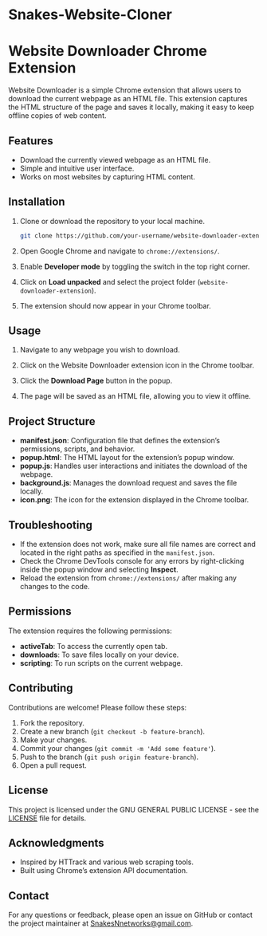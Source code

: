 # Snakes-Website-Cloner

# Website Downloader Chrome Extension

Website Downloader is a simple Chrome extension that allows users to download the current webpage as an HTML file. This extension captures the HTML structure of the page and saves it locally, making it easy to keep offline copies of web content.

## Features

- Download the currently viewed webpage as an HTML file.
- Simple and intuitive user interface.
- Works on most websites by capturing HTML content.

## Installation

1. Clone or download the repository to your local machine.

   ```bash
   git clone https://github.com/your-username/website-downloader-extension.git
   ```


2. Open Google Chrome and navigate to `chrome://extensions/`.

3. Enable **Developer mode** by toggling the switch in the top right corner.

4. Click on **Load unpacked** and select the project folder (`website-downloader-extension`).

5. The extension should now appear in your Chrome toolbar.

## Usage

1. Navigate to any webpage you wish to download.

2. Click on the Website Downloader extension icon in the Chrome toolbar.

3. Click the **Download Page** button in the popup.

4. The page will be saved as an HTML file, allowing you to view it offline.

## Project Structure

- **manifest.json**: Configuration file that defines the extension’s permissions, scripts, and behavior.
- **popup.html**: The HTML layout for the extension’s popup window.
- **popup.js**: Handles user interactions and initiates the download of the webpage.
- **background.js**: Manages the download request and saves the file locally.
- **icon.png**: The icon for the extension displayed in the Chrome toolbar.

## Troubleshooting

- If the extension does not work, make sure all file names are correct and located in the right paths as specified in the `manifest.json`.
- Check the Chrome DevTools console for any errors by right-clicking inside the popup window and selecting **Inspect**.
- Reload the extension from `chrome://extensions/` after making any changes to the code.

## Permissions

The extension requires the following permissions:

- **activeTab**: To access the currently open tab.
- **downloads**: To save files locally on your device.
- **scripting**: To run scripts on the current webpage.

## Contributing

Contributions are welcome! Please follow these steps:

1. Fork the repository.
2. Create a new branch (`git checkout -b feature-branch`).
3. Make your changes.
4. Commit your changes (`git commit -m 'Add some feature'`).
5. Push to the branch (`git push origin feature-branch`).
6. Open a pull request.

## License

This project is licensed under the GNU GENERAL PUBLIC LICENSE - see the [LICENSE](LICENSE) file for details.

## Acknowledgments

- Inspired by HTTrack and various web scraping tools.
- Built using Chrome’s extension API documentation.

## Contact

For any questions or feedback, please open an issue on GitHub or contact the project maintainer at SnakesNnetworks@gmail.com.
```
